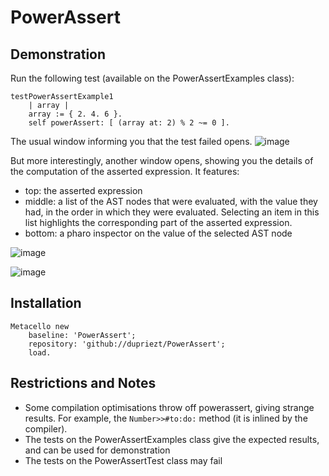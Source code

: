 # PowerAssert

## Demonstration
Run the following test (available on the PowerAssertExamples class):
```Smalltalk
testPowerAssertExample1
	| array |
	array := { 2. 4. 6 }.
	self powerAssert: [ (array at: 2) % 2 ~= 0 ].
```
The usual window informing you that the test failed opens.
![image](https://user-images.githubusercontent.com/32486709/59906624-7d574a80-9409-11e9-87ce-c85d70bfa997.png)

But more interestingly, another window opens, showing you the details of the computation of the asserted expression.
It features:
- top: the asserted expression
- middle: a list of the AST nodes that were evaluated, with the value they had, in the order in which they were evaluated. Selecting an item in this list highlights the corresponding part of the asserted expression.
- bottom: a pharo inspector on the value of the selected AST node


![image](https://user-images.githubusercontent.com/32486709/59906653-8ba56680-9409-11e9-83d1-246ad158ee81.png)


![image](https://user-images.githubusercontent.com/32486709/59906941-328a0280-940a-11e9-9aec-345d55fc0273.png)


## Installation
```Smalltalk
Metacello new
    baseline: 'PowerAssert';
    repository: 'github://dupriezt/PowerAssert';
    load.
```

## Restrictions and Notes
- Some compilation optimisations throw off powerassert, giving strange results. For example, the `Number>>#to:do:` method (it is inlined by the compiler).
- The tests on the PowerAssertExamples class give the expected results, and can be used for demonstration
- The tests on the PowerAssertTest class may fail
